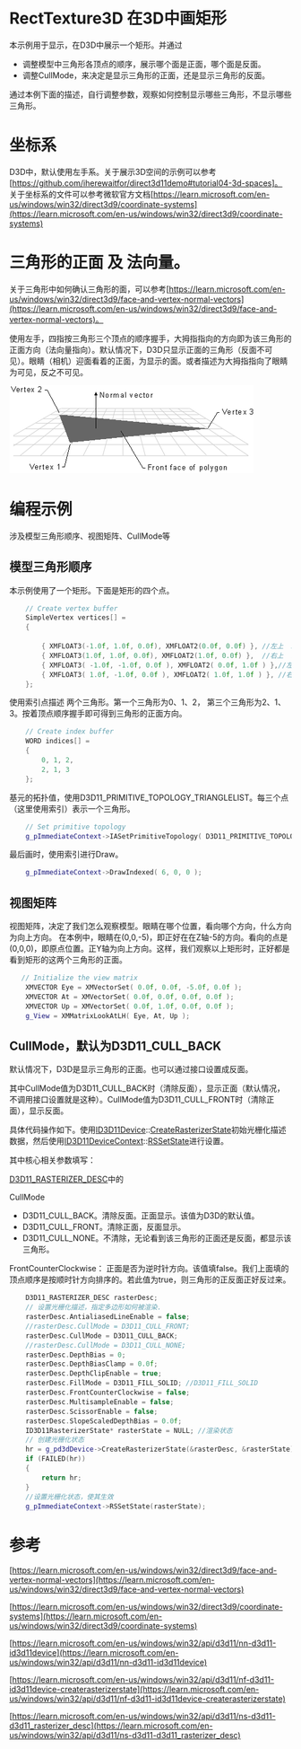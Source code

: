 # RectTexture3D 在3D中画矩形
本示例用于显示，在D3D中展示一个矩形。并通过
- 调整模型中三角形各顶点的顺序，展示哪个面是正面，哪个面是反面。
- 调整CullMode，来决定是显示三角形的正面，还是显示三角形的反面。

通过本例下面的描述，自行调整参数，观察如何控制显示哪些三角形，不显示哪些三角形。

# 坐标系
D3D中，默认使用左手系。关于展示3D空间的示例可以参考[https://github.com/iherewaitfor/direct3d11demo#tutorial04-3d-spaces]。
关于坐标系的文件可以参考微软官方文档[https://learn.microsoft.com/en-us/windows/win32/direct3d9/coordinate-systems](https://learn.microsoft.com/en-us/windows/win32/direct3d9/coordinate-systems)



# 三角形的正面 及 法向量。
关于三角形中如何确认三角形的面，可以参考[https://learn.microsoft.com/en-us/windows/win32/direct3d9/face-and-vertex-normal-vectors](https://learn.microsoft.com/en-us/windows/win32/direct3d9/face-and-vertex-normal-vectors)。

使用左手，四指按三角形三个顶点的顺序握手，大拇指指向的方向即为该三角形的正面方向（法向量指向）。默认情况下，D3D只显示正面的三角形（反面不可见）。眼睛（相机）迎面看着的正面，为显示的面。或者描述为大拇指指向了眼睛为可见，反之不可见。

![image D3D中三角形的正面](./images/nrmlvect.png)

# 编程示例
涉及模型三角形顺序、视图矩阵、CullMode等

## 模型三角形顺序
本示例使用了一个矩形。下面是矩形的四个点。

```C++
    // Create vertex buffer
    SimpleVertex vertices[] =
    {

        { XMFLOAT3(-1.0f, 1.0f, 0.0f), XMFLOAT2(0.0f, 0.0f) }, //左上  A
        { XMFLOAT3(1.0f, 1.0f, 0.0f), XMFLOAT2(1.0f, 0.0f) },  //右上  B
        { XMFLOAT3( -1.0f, -1.0f, 0.0f ), XMFLOAT2( 0.0f, 1.0f ) },//左下 C
        { XMFLOAT3( 1.0f, -1.0f, 0.0f ), XMFLOAT2( 1.0f, 1.0f ) }, //右下D
    };
```
使用索引点描述 两个三角形。第一个三角形为0、1、2， 第三个三角形为2、1、3。按着顶点顺序握手即可得到三角形的正面方向。

```C++
    // Create index buffer
    WORD indices[] =
    {
        0, 1, 2,
        2, 1, 3
    };
```

基元的拓扑值，使用D3D11_PRIMITIVE_TOPOLOGY_TRIANGLELIST。每三个点（这里使用索引）表示一个三角形。
```C++
    // Set primitive topology
    g_pImmediateContext->IASetPrimitiveTopology( D3D11_PRIMITIVE_TOPOLOGY_TRIANGLELIST );
```
最后画时，使用索引进行Draw。
```C++
    g_pImmediateContext->DrawIndexed( 6, 0, 0 );
```

## 视图矩阵
视图矩阵，决定了我们怎么观察模型。眼睛在哪个位置，看向哪个方向，什么方向为向上方向。
在本例中，眼睛在(0,0,-5)，即正好在在Z轴-5的方向。看向的点是(0,0,0)，即原点位置。正Y轴为向上方向。这样，我们观察以上矩形时，正好都是看到矩形的这两个三角形的正面。
```C++
   // Initialize the view matrix
    XMVECTOR Eye = XMVectorSet( 0.0f, 0.0f, -5.0f, 0.0f );
    XMVECTOR At = XMVectorSet( 0.0f, 0.0f, 0.0f, 0.0f );
    XMVECTOR Up = XMVectorSet( 0.0f, 1.0f, 0.0f, 0.0f );
    g_View = XMMatrixLookAtLH( Eye, At, Up );
```
## CullMode，默认为D3D11_CULL_BACK
默认情况下，D3D是显示三角形的正面。也可以通过接口设置成反面。

其中CullMode值为D3D11_CULL_BACK时（清除反面），显示正面（默认情况，不调用接口设置就是这种）。CullMode值为D3D11_CULL_FRONT时（清除正面），显示反面。

具体代码操作如下。使用[ID3D11Device](https://learn.microsoft.com/en-us/windows/win32/api/d3d11/nn-d3d11-id3d11device)::[CreateRasterizerState](https://learn.microsoft.com/en-us/windows/win32/api/d3d11/nf-d3d11-id3d11device-createrasterizerstate)初始光栅化描述数据，然后使用[ID3D11DeviceContext](https://learn.microsoft.com/en-us/windows/win32/api/d3d11/nn-d3d11-id3d11devicecontext)::[RSSetState](https://learn.microsoft.com/en-us/windows/win32/api/d3d11/nf-d3d11-id3d11devicecontext-rssetstate)进行设置。

其中核心相关参数填写：

[D3D11_RASTERIZER_DESC](https://learn.microsoft.com/zh-cn/windows/win32/api/d3d11/ns-d3d11-d3d11_rasterizer_desc)中的

CullMode
- D3D11_CULL_BACK。清除反面。正面显示。该值为D3D的默认值。
- D3D11_CULL_FRONT。清除正面，反面显示。
- D3D11_CULL_NONE。不清除，无论看到该三角形的正面还是反面，都显示该三角形。

FrontCounterClockwise： 正面是否为逆时针方向。该值填false。我们上面填的顶点顺序是按顺时针方向排序的。若此值为true，则三角形的正反面正好反过来。

```C++
	D3D11_RASTERIZER_DESC rasterDesc;
	// 设置光栅化描述，指定多边形如何被渲染.
	rasterDesc.AntialiasedLineEnable = false;
	//rasterDesc.CullMode = D3D11_CULL_FRONT;
	rasterDesc.CullMode = D3D11_CULL_BACK;
    //rasterDesc.CullMode = D3D11_CULL_NONE;
	rasterDesc.DepthBias = 0;
	rasterDesc.DepthBiasClamp = 0.0f;
	rasterDesc.DepthClipEnable = true;
	rasterDesc.FillMode = D3D11_FILL_SOLID; //D3D11_FILL_SOLID
	rasterDesc.FrontCounterClockwise = false;
	rasterDesc.MultisampleEnable = false;
	rasterDesc.ScissorEnable = false;
	rasterDesc.SlopeScaledDepthBias = 0.0f;
	ID3D11RasterizerState* rasterState = NULL; //渲染状态
	// 创建光栅化状态
	hr = g_pd3dDevice->CreateRasterizerState(&rasterDesc, &rasterState);
	if (FAILED(hr))
	{
		return hr;
	}
	//设置光栅化状态，使其生效
	g_pImmediateContext->RSSetState(rasterState);
```

## 


# 参考
[https://learn.microsoft.com/en-us/windows/win32/direct3d9/face-and-vertex-normal-vectors](https://learn.microsoft.com/en-us/windows/win32/direct3d9/face-and-vertex-normal-vectors)

[https://learn.microsoft.com/en-us/windows/win32/direct3d9/coordinate-systems](https://learn.microsoft.com/en-us/windows/win32/direct3d9/coordinate-systems)

[https://learn.microsoft.com/en-us/windows/win32/api/d3d11/nn-d3d11-id3d11device](https://learn.microsoft.com/en-us/windows/win32/api/d3d11/nn-d3d11-id3d11device)

[https://learn.microsoft.com/en-us/windows/win32/api/d3d11/nf-d3d11-id3d11device-createrasterizerstate](https://learn.microsoft.com/en-us/windows/win32/api/d3d11/nf-d3d11-id3d11device-createrasterizerstate)

[https://learn.microsoft.com/en-us/windows/win32/api/d3d11/ns-d3d11-d3d11_rasterizer_desc](https://learn.microsoft.com/en-us/windows/win32/api/d3d11/ns-d3d11-d3d11_rasterizer_desc)

